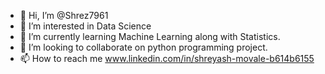 - 👋 Hi, I’m @Shrez7961
- 👀 I’m interested in Data Science
- 🌱 I’m currently learning Machine Learning along with Statistics.
- 💞️ I’m looking to collaborate on python programming project.
- 📫 How to reach me www.linkedin.com/in/shreyash-movale-b614b6155

<!---
Shrez7961/Shrez7961 is a ✨ special ✨ repository because its `README.md` (this file) appears on your GitHub profile.
You can click the Preview link to take a look at your changes.
--->
